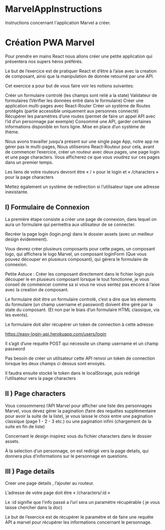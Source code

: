 # MarvelAppInstructions
Instructions concernant l'application Marvel a créer.


# Création PWA Marvel


Pour prendre en mains React nous allons créer une petite application qui présentera nos supers héros préférés.

Le but de l’exercice est de pratiquer React et d’être à l’aise avec la creation de composant, ainsi que la manipulation de donnée retourné par une API.

Cet exercice a pour but de vous faire voir les notions suivantes:

Créer un formulaire controlé (les champs sont relié a la state)
Validateur de formulaires (Vérifier les données entré dans le formulaire)
Créer une application multi-pages avec React-Router
Créer un système de Routes protégés (partie accessible uniquement aux personnes connecté)
Récupérer les paramètres d’une routes (permet de faire un appel API avec l’id d’un personnage par exemple)
Consommé une API, garder certaines informations disponible en hors ligne.
Mise en place d’un système de thème.

Nous avons travailler jusqu’a présent sur une single page App, notre app ne gérer pas le multi-pages, Nous utiliserons React-Routeur pour cela, avant de commencer l’exercice, créer un routeur avec deux pages,  une page login et une page characters. Vous afficherez ce que vous voudrez sur ces pages dans un premier temps.

Les liens de votre routeurs devront être « / » pour le login et « /characters » pour la page characters 

Mettez également un système de redirection si l’utilisateur tape une adresse inexistante.

## I) Formulaire de Connexion

La première étape consiste a créer une page de connexion, dans lequel on aura un formulaire qui permettra aux utilisateur de se connecter.

Recréer la page login (login.png) dans le dossier assets (avec un meilleur design évidemment).

Vous devrez créer plusieurs composants pour cette pages, un composant logo, qui affichera le logo Marvel, un composant loginForm (Que vous pouvez découper en plusieurs composant), qui gérera le formulaire de connexion.

Petite Astuce : Créer les composant directement dans le fichier login puis découper le en plusieurs composant lorsque le tout fonctionne, je vous conseil de commencer comme sa si vous ne vous sentez pas encore à l’aise avec la creation de composant.


Le formulaire doit être un formulaire controlé, c’est a dire que les elements du formulaire (un champ username et password) doivent être géré par la state du composant. (Et non par le biais d’un formulaire HTML classique, via les events).

Le formulaire doit aller récupérer un token de connection à cette adresse:

https://easy-login-api.herokuapp.com/users/login

Il s’agit d’une requête POST qui nécessite un champ username et un champ password

Pas besoin de créer un utilisateur cette API renvoi un token de connection lorsque les deux champs ci dessus sont envoyés.

Il faudra ensuite stocké le token dans le localStorage, puis redirigé l’utilisateur vers la page characters


## II ) Page characters

Vous consommerez l’API Marvel pour afficher une liste des personnages Marvel, vous devez gérer la pagination (faire des requêtes supplémentaire pour avoir la suite de la liste), je vous laisse le choix entre une pagination classique (page 1 - 2 - 3 etc.) ou une pagination infini (chargement de la suite en fin de liste)

Concernant le design inspirez vous du fichier characters dans le dossier assets.

À la selection d’un personnage, on est redirigé vers la page details, qui donnera plus d’informations sur le personnage en questions.

## III ) Page details

Creer une page details , l’ajouter au routeur.

L’adresse de votre page doit être « /characters/:id » 

Le :id signifie que l’info passé a l’url sera un paramètre récupérable ( je vous laisse chercher dans la doc)

Le but de l’exercice est de récupérer le paramètre et de faire une requête API a marvel pour récupérer les informations concernant le personnage.
 



